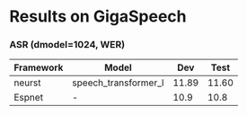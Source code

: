 # Results on GigaSpeech


### ASR (dmodel=1024, WER)

|Framework|Model|Dev|Test|
|---|---|---|---|
|neurst|speech_transformer_l|11.89|11.60|
|Espnet|-|10.9|10.8|
